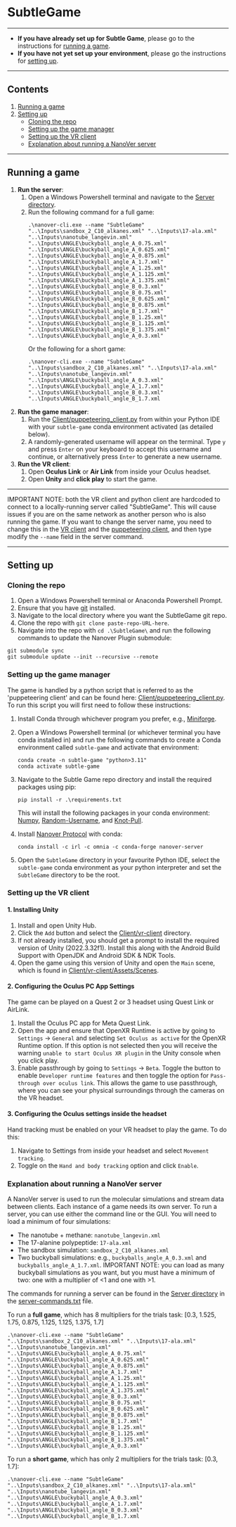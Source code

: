 # SubtleGame

-----

* **If you have already set up for Subtle Game**, please go to the instructions for [running a game](#Running-a-game).
* **If you have not yet set up your environment**, please go the instructions for [setting up](#Setting-up). 

-----

## Contents
1. [Running a game](#Running-a-game)
2. [Setting up](#Setting-up)
    - [Cloning the repo](#Cloning-the-repo)
    - [Setting up the game manager](#Setting-up-the-game-manager)
    - [Setting up the VR client](#Setting-up-the-VR-client)
    - [Explanation about running a NanoVer server](#Explanation-about-running-a-NanoVer-server)

-----

## Running a game

1. **Run the server**:
   1. Open a Windows Powershell terminal and navigate to the [Server directory](Server). 
   2. Run the following command for a full game:
      ```
      .\nanover-cli.exe --name "SubtleGame" "..\Inputs\sandbox_2_C10_alkanes.xml" "..\Inputs\17-ala.xml" "..\Inputs\nanotube_langevin.xml" "..\Inputs\ANGLE\buckyball_angle_A_0.75.xml" "..\Inputs\ANGLE\buckyball_angle_A_0.625.xml" "..\Inputs\ANGLE\buckyball_angle_A_0.875.xml" "..\Inputs\ANGLE\buckyball_angle_A_1.7.xml" "..\Inputs\ANGLE\buckyball_angle_A_1.25.xml" "..\Inputs\ANGLE\buckyball_angle_A_1.125.xml" "..\Inputs\ANGLE\buckyball_angle_A_1.375.xml" "..\Inputs\ANGLE\buckyball_angle_B_0.3.xml" "..\Inputs\ANGLE\buckyball_angle_B_0.75.xml" "..\Inputs\ANGLE\buckyball_angle_B_0.625.xml" "..\Inputs\ANGLE\buckyball_angle_B_0.875.xml" "..\Inputs\ANGLE\buckyball_angle_B_1.7.xml" "..\Inputs\ANGLE\buckyball_angle_B_1.25.xml" "..\Inputs\ANGLE\buckyball_angle_B_1.125.xml" "..\Inputs\ANGLE\buckyball_angle_B_1.375.xml" "..\Inputs\ANGLE\buckyball_angle_A_0.3.xml"
      ``` 
      Or the following for a short game:
      ```
      .\nanover-cli.exe --name "SubtleGame" "..\Inputs\sandbox_2_C10_alkanes.xml" "..\Inputs\17-ala.xml" "..\Inputs\nanotube_langevin.xml" "..\Inputs\ANGLE\buckyball_angle_A_0.3.xml" "..\Inputs\ANGLE\buckyball_angle_A_1.7.xml" "..\Inputs\ANGLE\buckyball_angle_B_0.3.xml" "..\Inputs\ANGLE\buckyball_angle_B_1.7.xml
      ```
2. **Run the game manager**:
   1. Run the [Client/puppeteering_client.py](Client/puppeteering_client.py) from within your Python IDE with your `subtle-game` conda environment activated (as detailed below).
   2. A randomly-generated username will appear on the terminal. Type `y` and press `Enter` on your keyboard to accept this username and continue, or alternatively press `Enter` to generate a new username.
3. **Run the VR client**:
   1. Open **Oculus Link** or **Air Link** from inside your Oculus headset.
   2. Open **Unity** and **click play** to start the game.

-----

IMPORTANT NOTE: both the VR client and python client are hardcoded to connect to a locally-running server called "SubtleGame". This will cause issues if you are on the same network as another person who is also running the game. If you want to change the server name, you need to change this in the [VR client](Client/vr-client/Assets/NanoverIMD/Subtle%20Game/SubtleGameManager.cs) and the [puppeteering client](Client/puppeteering_client.py), and then type modify the `--name` field in the server command.

-----

## Setting up

### Cloning the repo

1. Open a Windows Powershell terminal or Anaconda Powershell Prompt.
2. Ensure that you have [git](https://github.com/git-guides/install-git) installed.
3. Navigate to the local directory where you want the SubtleGame git repo.
4. Clone the repo with `git clone paste-repo-URL-here`.
5. Navigate into the repo with `cd .\SubtleGame\` and run the following commands to update the Nanover Plugin submodule:
```
git submodule sync
git submodule update --init --recursive --remote
```

### Setting up the game manager

The game is handled by a python script that is referred to as the 'puppeteering client' and can be found here: [Client/puppeteering_client.py](Client/puppeteering_client.py). To run this script you will first need to follow these instructions:
1. Install Conda through whichever program you prefer, e.g., [Miniforge](https://github.com/conda-forge/miniforge).
2. Open a Windows Powershell terminal (or whichever terminal you have conda installed in) and run the following commands to create a Conda environment called `subtle-game` and activate that environment:
    ```
    conda create -n subtle-game "python>3.11"
    conda activate subtle-game
    ```
3. Navigate to the Subtle Game repo directory and install the required packages using pip:
    ```
    pip install -r .\requirements.txt
    ```
    This will install the following packages in your conda environment: [Numpy](https://anaconda.org/anaconda/numpy), [Random-Username](https://pypi.org/project/random-username/), and [Knot-Pull](https://github.com/dzarmola/knot_pull).
 
4. Install [Nanover Protocol](https://github.com/IRL2/nanover-protocol) with conda:
    ```
    conda install -c irl -c omnia -c conda-forge nanover-server
    ```
5. Open the `SubtleGame` directory in your favourite Python IDE, select the `subtle-game` conda environment as your python interpreter and set the `SubtleGame` directory to be the root.

### Setting up the VR client

#### 1. Installing Unity

1. Install and open Unity Hub.
2. Click the `Add` button and select the [Client/vr-client](Client/vr-client) directory.
3. If not already installed, you should get a prompt to install the required version of Unity (2022.3.32f1). Install this along with the Android Build Support with OpenJDK and Android SDK & NDK Tools.
4. Open the game using this version of Unity and open the `Main` scene, which is found in [Client/vr-client/Assets/Scenes](Client/vr-client/Assets/Scenes).

#### 2. Configuring the Oculus PC App Settings

The game can be played on a Quest 2 or 3 headset using Quest Link or AirLink.
1. Install the Oculus PC app for Meta Quest Link.
2. Open the app and ensure that OpenXR Runtime is active by going to `Settings` -> `General` and selecting `Set Oculus as active` for the OpenXR Runtime option. If this option is not selected then you will receive the warning `unable to start Oculus XR plugin` in the Unity console when you click play.
3. Enable passthrough by going to `Settings` -> `Beta`. Toggle the button to enable `Developer runtime features` and then toggle the option for `Pass-through over oculus link`. This allows the game to use passthrough, where you can see your physical surroundings through the cameras on the VR headset. 

#### 3. Configuring the Oculus settings inside the headset

Hand tracking must be enabled on your VR headset to play the game. To do this:
1. Navigate to Settings from inside your headset and select `Movement tracking`. 
2. Toggle on the `Hand and body tracking` option and click `Enable`.

### Explanation about running a NanoVer server

A NanoVer server is used to run the molecular simulations and stream data between clients. Each instance of a game needs its own server. To run a server, you can use either the command line or the GUI. You will need to load a minimum of four simulations:
- The nanotube + methane: `nanotube_langevin.xml`
- The 17-alanine polypeptide: `17-ala.xml`
- The sandbox simulation: `sandbox_2_C10_alkanes.xml`
- Two buckyball simulations: e.g., `buckyballs_angle_A_0.3.xml` and `buckyballs_angle_A_1.7.xml`. IMPORTANT NOTE: you can load as many buckyball simulations as you want, but you must have a minimum of two: one with a multiplier of <1 and one with >1.

The commands for running a server can be found in the [Server directory](Server) in the [server-commands.txt](Server/server-commands.txt) file.

To run a **full game**, which has 8 multipliers for the trials task: [0.3, 1.525, 1.75, 0.875, 1.125, 1.125, 1.375, 1.7]
```
.\nanover-cli.exe --name "SubtleGame" "..\Inputs\sandbox_2_C10_alkanes.xml" "..\Inputs\17-ala.xml" "..\Inputs\nanotube_langevin.xml" "..\Inputs\ANGLE\buckyball_angle_A_0.75.xml" "..\Inputs\ANGLE\buckyball_angle_A_0.625.xml" "..\Inputs\ANGLE\buckyball_angle_A_0.875.xml" "..\Inputs\ANGLE\buckyball_angle_A_1.7.xml" "..\Inputs\ANGLE\buckyball_angle_A_1.25.xml" "..\Inputs\ANGLE\buckyball_angle_A_1.125.xml" "..\Inputs\ANGLE\buckyball_angle_A_1.375.xml" "..\Inputs\ANGLE\buckyball_angle_B_0.3.xml" "..\Inputs\ANGLE\buckyball_angle_B_0.75.xml" "..\Inputs\ANGLE\buckyball_angle_B_0.625.xml" "..\Inputs\ANGLE\buckyball_angle_B_0.875.xml" "..\Inputs\ANGLE\buckyball_angle_B_1.7.xml" "..\Inputs\ANGLE\buckyball_angle_B_1.25.xml" "..\Inputs\ANGLE\buckyball_angle_B_1.125.xml" "..\Inputs\ANGLE\buckyball_angle_B_1.375.xml" "..\Inputs\ANGLE\buckyball_angle_A_0.3.xml"
``` 
To run a **short game**, which has only 2 multipliers for the trials task: [0.3, 1.7]:
```
.\nanover-cli.exe --name "SubtleGame" "..\Inputs\sandbox_2_C10_alkanes.xml" "..\Inputs\17-ala.xml" "..\Inputs\nanotube_langevin.xml" "..\Inputs\ANGLE\buckyball_angle_A_0.3.xml" "..\Inputs\ANGLE\buckyball_angle_A_1.7.xml" "..\Inputs\ANGLE\buckyball_angle_B_0.3.xml" "..\Inputs\ANGLE\buckyball_angle_B_1.7.xml
```